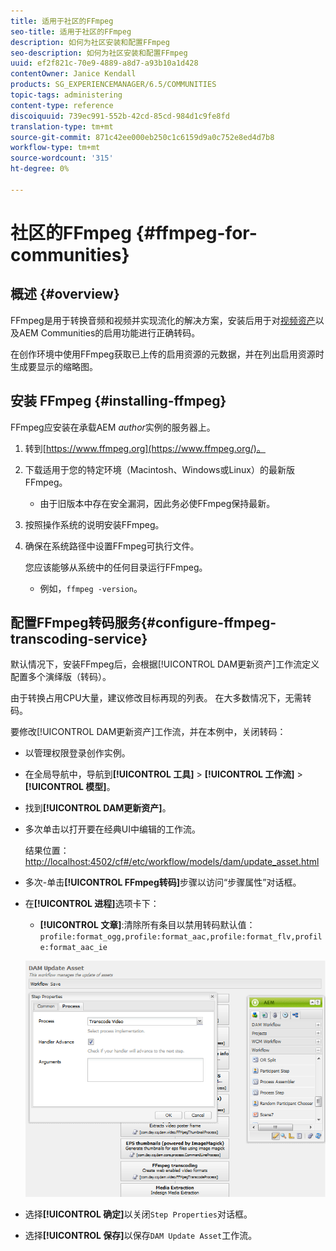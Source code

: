```yaml
---
title: 适用于社区的FFmpeg
seo-title: 适用于社区的FFmpeg
description: 如何为社区安装和配置FFmpeg
seo-description: 如何为社区安装和配置FFmpeg
uuid: ef2f821c-70e9-4889-a8d7-a93b10a1d428
contentOwner: Janice Kendall
products: SG_EXPERIENCEMANAGER/6.5/COMMUNITIES
topic-tags: administering
content-type: reference
discoiquuid: 739ec991-552b-42cd-85cd-984d1c9fe8fd
translation-type: tm+mt
source-git-commit: 871c42ee000eb250c1c6159d9a0c752e8ed4d7b8
workflow-type: tm+mt
source-wordcount: '315'
ht-degree: 0%

---
```



# 社区的FFmpeg {#ffmpeg-for-communities}

## 概述 {#overview}

FFmpeg是用于转换音频和视频并实现流化的解决方案，安装后用于对[视频资产](../../help/sites-authoring/default-components-foundation.md#video)以及AEM Communities的启用功能进行正确转码。

在创作环境中使用FFmpeg获取已上传的启用资源的元数据，并在列出启用资源时生成要显示的缩略图。

## 安装 FFmpeg {#installing-ffmpeg}

FFmpeg应安装在承载AEM *author*&#x200B;实例的服务器上。

1. 转到[https://www.ffmpeg.org](https://www.ffmpeg.org/)。
1. 下载适用于您的特定环境（Macintosh、Windows或Linux）的最新版FFmpeg。

   * 由于旧版本中存在安全漏洞，因此务必使FFmpeg保持最新。

1. 按照操作系统的说明安装FFmpeg。

1. 确保在系统路径中设置FFmpeg可执行文件。

   您应该能够从系统中的任何目录运行FFmpeg。

   * 例如，`ffmpeg -version`。

## 配置FFmpeg转码服务{#configure-ffmpeg-transcoding-service}

默认情况下，安装FFmpeg后，会根据[!UICONTROL DAM更新资产]工作流定义配置多个演绎版（转码）。

由于转换占用CPU大量，建议修改目标再现的列表。 在大多数情况下，无需转码。

要修改[!UICONTROL DAM更新资产]工作流，并在本例中，关闭转码：

* 以管理权限登录创作实例。
* 在全局导航中，导航到&#x200B;**[!UICONTROL 工具]** > **[!UICONTROL 工作流]** > **[!UICONTROL 模型]**。
* 找到&#x200B;**[!UICONTROL DAM更新资产]**。
* 多次单击以打开要在经典UI中编辑的工作流。

   结果位置：[http://localhost:4502/cf#/etc/workflow/models/dam/update_asset.html](http://localhost:4502/cf#/etc/workflow/models/dam/update_asset.html)

* 多次-单击&#x200B;**[!UICONTROL FFmpeg转码]**&#x200B;步骤以访问“步骤属性”对话框。
* 在&#x200B;**[!UICONTROL 进程]**&#x200B;选项卡下：

   * **[!UICONTROL 文章]**:清除所有条目以禁用转码默认值：  `profile:format_ogg,profile:format_aac,profile:format_flv,profile:format_aac_ie`

   ![configure-ffmpeg](assets/configure-ffmpeg.png)

* 选择&#x200B;**[!UICONTROL 确定]**&#x200B;以关闭`Step Properties`对话框。

* 选择&#x200B;**[!UICONTROL 保存]**&#x200B;以保存`DAM Update Asset`工作流。



